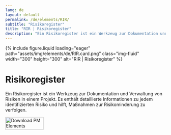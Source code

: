 ```yaml
---
lang: de
layout: default
permalink: /de/elements/RIR/
subtitle: "Risikoregister"
title: "RIR | Risikoregister"
description: "Ein Risikoregister ist ein Werkzeug zur Dokumentation und Verwaltung von Risiken in einem Projekt. Es enthält detaillierte Informationen zu jedem identifizierten Risiko und hilft, Maßnahmen zur Risikominderung zu verfolgen."
---
```


{% include figure.liquid loading="eager" path="assets/img/elements/de/RIR.card.png" class="img-fluid" width="300" height="300" alt="RIR | Risikoregister" %}

# Risikoregister

Ein Risikoregister ist ein Werkzeug zur Dokumentation und Verwaltung von Risiken in einem Projekt. Es enthält detaillierte Informationen zu jedem identifizierten Risiko und hilft, Maßnahmen zur Risikominderung zu verfolgen.

<a href="https://apps.apple.com/app/apple-store/id6738084498?pt=127441684&ct=website&mt=8">
  <img src="{{ "assets/img/en/appstore.png" | relative_url }}" width="120" height="40" alt="Download PM Elements">
</a>
